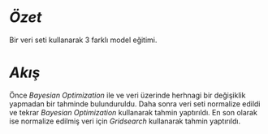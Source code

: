 # *Özet*
Bir veri seti kullanarak 3 farklı model eğitimi.
# *Akış*
Önce _Bayesian Optimization_ ile ve veri üzerinde herhnagi bir değişiklik yapmadan bir tahminde bulunduruldu. Daha sonra veri seti normalize edildi ve tekrar _Bayesian Optimization_ kullanarak tahmin yaptırıldı. En son olarak ise normalize edilmiş veri için _Gridsearch_ kullanarak tahmin yaptırıldı.
